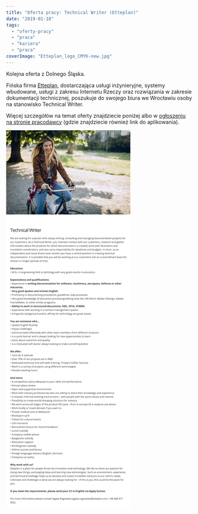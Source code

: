 ```yaml
---
title: "Oferta pracy: Technical Writer (Etteplan)"
date: "2019-01-18"
tags:
  - "oferty-pracy"
  - "praca"
  - "kariera"
  - "praca"
coverImage: "Etteplan_logo_CMYK-new.jpg"
---
```


Kolejna oferta z Dolnego Śląska.

Fińska firma [Etteplan](https://www.etteplan.com/pl), dostarczająca usługi
inżynieryjne, systemy wbudowane, usługi z zakresu Internetu Rzeczy oraz
rozwiązania w zakresie dokumentacji technicznej, poszukuje do swojego biura we
Wrocławiu osoby na stanowisko Technical Writer.

Więcej szczegółów na temat oferty znajdziecie poniżej albo
w [ogłoszeniu na stronie pracodawcy](https://candidate.hr-manager.net/ApplicationInit.aspx?cid=1522&ProjectId=146824&DepartmentId=18983&MediaId=5&SkipAdvertisement=False)
(gdzie znajdziecie również link do aplikowania).

[![](images/tech_writer_etteplan.png)](http://techwriter.pl/wp-content/uploads/2019/01/tech_writer_etteplan.png)
